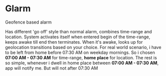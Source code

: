 # Glarm

Geofence based alarm

Has different 'go off' style than normal alarm, combines time-range and location. System activates itself when entered begin of the time-range, keeps awake till end then terminates. When it's awake, looks up for geolocation transitions based on your choice. For real world scenario, i have to be left from home before 07:30 AM on weekday mornings. So i chosen **07:00 AM - 07:30 AM** for time-range, **home place** for location. The rest is so simple, whenever i dwell in home place between **07:00 AM - 07:30 AM**, app will notify me. But will not after 07:30 AM
